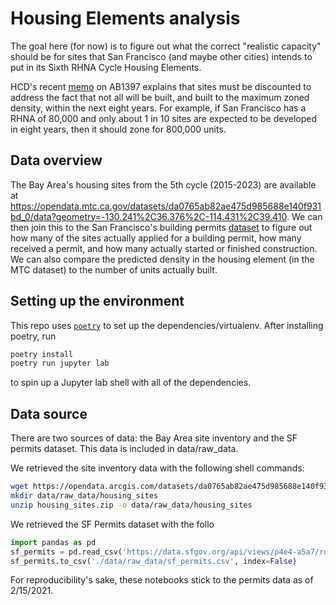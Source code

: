 # Housing Elements analysis

The goal here (for now) is to figure out what the correct "realistic capacity" should be for sites that San Francisco (and maybe other cities) intends to put in its Sixth RHNA Cycle Housing Elements.

HCD's recent [memo](https://www.hcd.ca.gov/community-development/housing-element/docs/sites_inventory_memo_final06102020.pdf) on AB1397 explains that sites must be discounted to address the fact that not all will be built, and built to the maximum zoned density, within the next eight years. For example, if San Francisco has a RHNA of 80,000 and only about 1 in 10 sites are expected to be developed in eight years, then it should zone for 800,000 units.

## Data overview
The Bay Area's housing sites from the 5th cycle (2015-2023) are available at https://opendata.mtc.ca.gov/datasets/da0765ab82ae475d985688e140f931bd_0/data?geometry=-130.241%2C36.376%2C-114.431%2C39.410. We can then join this to the San Francisco's building permits [dataset](https://data.sfgov.org/Housing-and-Buildings/Building-Permits/i98e-djp9) to figure out how many of the sites actually applied for a building permit, how many received a permit, and how many actually started or finished construction. We can also compare the predicted density in the housing element (in the MTC dataset) to the number of units actually built.

## Setting up the environment
This repo uses [`poetry`](https://python-poetry.org/) to set up the dependencies/virtualenv. After installing poetry, run
```sh
poetry install
poetry run jupyter lab
```
to spin up a Jupyter lab shell with all of the dependencies.

## Data source
There are two sources of data: the Bay Area site inventory and the SF permits dataset. This data is included in data/raw_data. 

We retrieved the site inventory data with the following shell commands:
```sh
wget https://opendata.arcgis.com/datasets/da0765ab82ae475d985688e140f931bd_0.zip?outSR=%7B%22latestWkid%22%3A4326%2C%22wkid%22%3A4326%7D -O housing_sites.zip
mkdir data/raw_data/housing_sites
unzip housing_sites.zip -o data/raw_data/housing_sites
```

We retrieved the SF Permits dataset with the follo
```py
import pandas as pd
sf_permits = pd.read_csv('https://data.sfgov.org/api/views/p4e4-a5a7/rows.csv?accessType=DOWNLOAD')
sf_permits.to_csv('./data/raw_data/sf_permits.csv', index=False)
```

For reproducibility's sake, these notebooks stick to the permits data as of 2/15/2021.